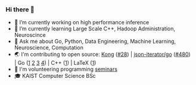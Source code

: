 ### Hi there 👋

- 🔭 I’m currently working on high performance inference
- 🌱 I’m currently learning Large Scale C++, Hadoop Administration, Neuroscince
- 💬 Ask me about Go, Python, Data Engineering, Machine Learning, Neuroscience, Computation
- 🌏 I'm contributing to open source: [Kong](https://github.com/Kong/kong) ([#28](https://github.com/Kong/lua-multipart/pull/28)) | [json-iterator/go](https://github.com/json-iterator/go) ([#480](https://github.com/json-iterator/go/pull/480)) | Go ([1](https://github.com/nikolaydubina/calendarheatmap) [2](https://github.com/nikolaydubina/go-featureprocessing) [3](https://github.com/nikolaydubina/go-ml-benchmarks) [4](https://github.com/nikolaydubina/openapi-inline-examples)) | C++ ([1](https://github.com/nikolaydubina/ARIA)) | LaTeX ([1](https://github.com/nikolaydubina/minimal-latex-resume))
- 🏫 I'm volunteering programming [seminars](https://github.com/nikolaydubina/presentations)
- 🎓 KAIST Computer Science BSc
